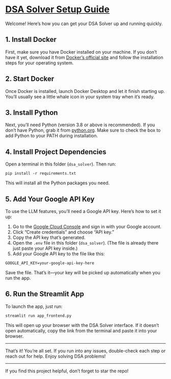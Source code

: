 # [DSA Solver Setup Guide](https://meetsolanki530.github.io/DSA-Solver-Using-Microsoft-Autogen/)

Welcome! Here’s how you can get your DSA Solver up and running quickly.

## 1. Install Docker
First, make sure you have Docker installed on your machine. If you don’t have it yet, download it from [Docker’s official site](https://www.docker.com/products/docker-desktop/) and follow the installation steps for your operating system.

## 2. Start Docker
Once Docker is installed, launch Docker Desktop and let it finish starting up. You’ll usually see a little whale icon in your system tray when it’s ready.

## 3. Install Python
Next, you’ll need Python (version 3.8 or above is recommended). If you don’t have Python, grab it from [python.org](https://www.python.org/downloads/). Make sure to check the box to add Python to your PATH during installation.

## 4. Install Project Dependencies
Open a terminal in this folder (`dsa_solver`). Then run:

```
pip install -r requirements.txt
```

This will install all the Python packages you need.

## 5. Add Your Google API Key
To use the LLM features, you’ll need a Google API key. Here’s how to set it up:

1. Go to the [Google Cloud Console](https://console.cloud.google.com/apis/credentials) and sign in with your Google account.
2. Click “Create credentials” and choose “API key.”
3. Copy the API key that’s generated.
4. Open the `.env` file in this folder (`dsa_solver`).
	(The file is already there just paste your API key inside.)
5. Add your Google API key to the file like this:

```
GOOGLE_API_KEY=your-google-api-key-here
```

Save the file. That’s it—your key will be picked up automatically when you run the app.

## 6. Run the Streamlit App
To launch the app, just run:

```
streamlit run app_frontend.py
```

This will open up your browser with the DSA Solver interface. If it doesn’t open automatically, copy the link from the terminal and paste it into your browser.

---

That’s it! You’re all set. If you run into any issues, double-check each step or reach out for help. Enjoy solving DSA problems!

---

If you find this project helpful, don’t forget to star the repo! 
